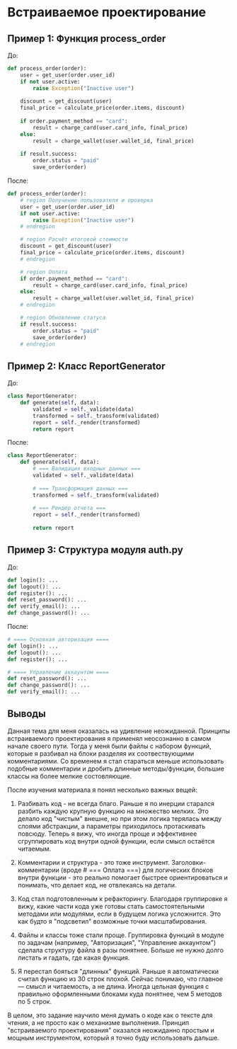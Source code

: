 # Встраиваемое проектирование

## Пример 1: Функция process_order

До:
```python
def process_order(order):
    user = get_user(order.user_id)
    if not user.active:
        raise Exception("Inactive user")
    
    discount = get_discount(user)
    final_price = calculate_price(order.items, discount)
    
    if order.payment_method == "card":
        result = charge_card(user.card_info, final_price)
    else:
        result = charge_wallet(user.wallet_id, final_price)
    
    if result.success:
        order.status = "paid"
        save_order(order)

```
После:
```python
def process_order(order):
    # region Получение пользователя и проверка
    user = get_user(order.user_id)
    if not user.active:
        raise Exception("Inactive user")
    # endregion

    # region Расчёт итоговой стоимости
    discount = get_discount(user)
    final_price = calculate_price(order.items, discount)
    # endregion

    # region Оплата
    if order.payment_method == "card":
        result = charge_card(user.card_info, final_price)
    else:
        result = charge_wallet(user.wallet_id, final_price)
    # endregion

    # region Обновление статуса
    if result.success:
        order.status = "paid"
        save_order(order)
    # endregion
```

## Пример 2: Класс ReportGenerator
До:
```python
class ReportGenerator:
    def generate(self, data):
        validated = self._validate(data)
        transformed = self._transform(validated)
        report = self._render(transformed)
        return report
```
После:
```python
class ReportGenerator:
    def generate(self, data):
        # === Валидация входных данных ===
        validated = self._validate(data)
        
        # === Трансформация данных ===
        transformed = self._transform(validated)
        
        # === Рендер отчета ===
        report = self._render(transformed)
        
        return report
```

## Пример 3: Структура модуля auth.py
До:
```python
def login(): ...
def logout(): ...
def register(): ...
def reset_password(): ...
def verify_email(): ...
def change_password(): ...
```
После:
```python
# ==== Основная авторизация ====
def login(): ...
def logout(): ...
def register(): ...

# ==== Управление аккаунтом ====
def reset_password(): ...
def change_password(): ...
def verify_email(): ...
```

## Выводы

Данная тема для меня оказалась на удивление неожиданной. Принципы встраиваемого проектирования я применял неосознанно в самом начале своего пути. Тогда у меня были файлы с набором функций, которые я разбивал на блоки разделяя их соотвествующими комментариями. Со временем я стал стараться меньше использовать подобные комментарии и дробить длинные методы/функции, большие классы на более мелкие состовляющие. 

После изучения материала я понял несколько важных вещей:

1. Разбивать код - не всегда благо.
Раньше я по инерции старался разбить каждую крупную функцию на множество мелких. Это делало код "чистым" внешне, но при этом логика терялась между слоями абстракции, а параметры приходилось протаскивать повсюду. Теперь я вижу, что иногда проще и эффективнее сгруппировать код внутри одной функции, если смысл остаётся читаемым.

2. Комментарии и структура - это тоже инструмент.
Заголовки-комментарии (вроде # === Оплата ===) для логических блоков внутри функции - это реально помогает быстрее ориентироваться и понимать, что делает код, не отвлекаясь на детали.

3. Код стал подготовленным к рефакторингу.
Благодаря группировке я вижу, какие части кода уже готовы стать самостоятельными методами или модулями, если в будущем логика усложнится. Это как будто я "подсветил" возможные точки масштабирования.

4. Файлы и классы тоже стали проще.
Группировка функций в модуле по задачам (например, "Авторизация", "Управление аккаунтом") сделала структуру файла в разы понятнее. Больше не нужно долго листать и гадать, где какая функция.

5. Я перестал бояться "длинных" функций.
Раньше я автоматически считал функцию из 30 строк плохой. Сейчас понимаю, что главное — смысл и читаемость, а не длина. Иногда цельная функция с правильно оформленными блоками куда понятнее, чем 5 методов по 5 строк.

В целом, это задание научило меня думать о коде как о тексте для чтения, а не просто как о механизме выполнения. Принцип "встраиваемого проектирования" оказался неожиданно простым и мощным инструментом, который я точно буду использовать дальше.